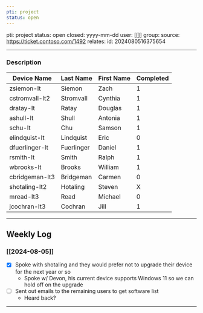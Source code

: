 ```yaml
---
pti: project
status: open
---
```

pti: project 
status: open
closed: yyyy-mm-dd
user: [[]]
group: 
source: https://ticket.contoso.com/1492
relates: 
id: 2024080516375654

---
### Description

| Device Name    | Last Name  | First Name | Completed |
| -------------- | ---------- | ---------- | --------- |
| zsiemon-lt     | Siemon     | Zach       | 1         |
| cstromvall-lt2 | Stromvall  | Cynthia    | 1         |
| dratay-lt      | Ratay      | Douglas    | 1         |
| ashull-lt      | Shull      | Antonia    | 1         |
| schu-lt        | Chu        | Samson     | 1         |
| elindquist-lt  | Lindquist  | Eric       | 0         |
| dfuerlinger-lt | Fuerlinger | Daniel     | 1         |
| rsmith-lt      | Smith      | Ralph      | 1         |
| wbrooks-lt     | Brooks     | William    | 1         |
| cbridgeman-lt3 | Bridgeman  | Carmen     | 0         |
| shotaling-lt2  | Hotaling   | Steven     | X         |
| mread-lt3      | Read       | Michael    | 0         |
| jcochran-lt3   | Cochran    | Jill       | 1         |

---

## Weekly Log
### [[2024-08-05]]
- [x] Spoke with shotaling and they would prefer not to upgrade their device for the next year or so
	- Spoke w/ Devon, his current device supports Windows 11 so we can hold off on the upgrade
- [ ]  Sent out emails to the remaining users to get software list
	- Heard back?
---




